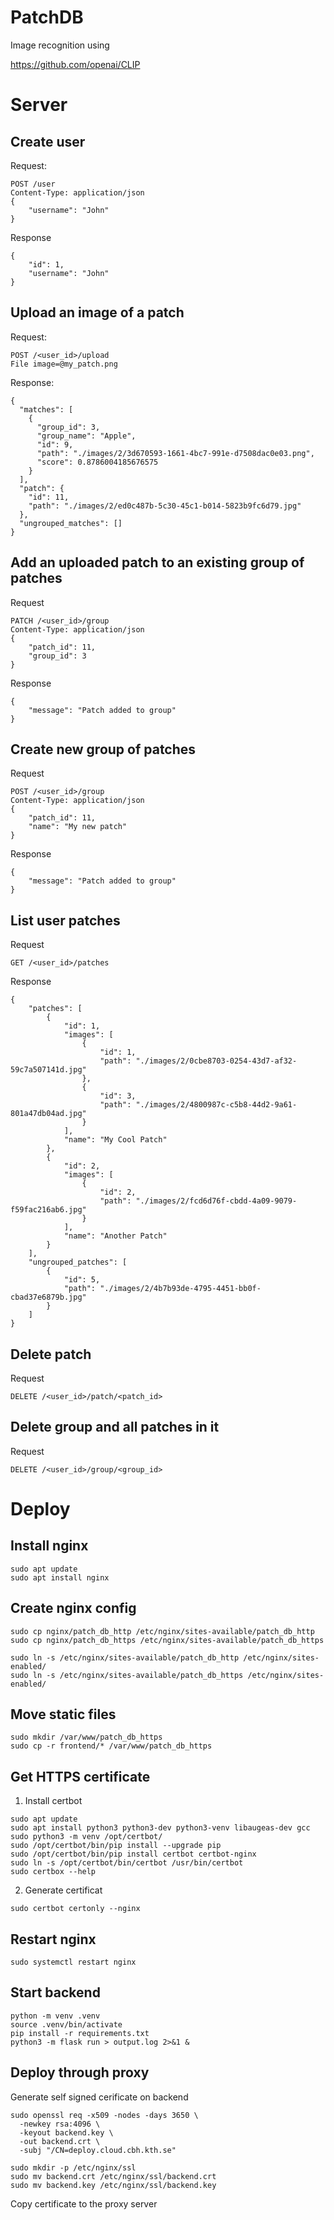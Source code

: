 # PatchDB

Image recognition using

https://github.com/openai/CLIP

# Server

## Create user
Request:
```
POST /user
Content-Type: application/json
{
    "username": "John"
}
```
Response
```
{
    "id": 1,
    "username": "John"
}
```

## Upload an image of a patch
Request:
```
POST /<user_id>/upload
File image=@my_patch.png
```
Response:
```
{
  "matches": [
    {
      "group_id": 3,
      "group_name": "Apple",
      "id": 9,
      "path": "./images/2/3d670593-1661-4bc7-991e-d7508dac0e03.png",
      "score": 0.8786004185676575
    }
  ],
  "patch": {
    "id": 11,
    "path": "./images/2/ed0c487b-5c30-45c1-b014-5823b9fc6d79.jpg"
  },
  "ungrouped_matches": []
}
```

## Add an uploaded patch to an existing group of patches
Request
```
PATCH /<user_id>/group
Content-Type: application/json
{
    "patch_id": 11,
    "group_id": 3
}
```
Response
```
{
    "message": "Patch added to group"
}
```

## Create new group of patches
Request
```
POST /<user_id>/group
Content-Type: application/json
{
    "patch_id": 11,
    "name": "My new patch"
}
```
Response
```
{
    "message": "Patch added to group"
}
```

## List user patches
Request
```
GET /<user_id>/patches
```
Response
```
{
    "patches": [
        {
            "id": 1,
            "images": [
                {
                    "id": 1,
                    "path": "./images/2/0cbe8703-0254-43d7-af32-59c7a507141d.jpg"
                },
                {
                    "id": 3,
                    "path": "./images/2/4800987c-c5b8-44d2-9a61-801a47db04ad.jpg"
                }
            ],
            "name": "My Cool Patch"
        },
        {
            "id": 2,
            "images": [
                {
                    "id": 2,
                    "path": "./images/2/fcd6d76f-cbdd-4a09-9079-f59fac216ab6.jpg"
                }
            ],
            "name": "Another Patch"
        }
    ],
    "ungrouped_patches": [
        {
            "id": 5,
            "path": "./images/2/4b7b93de-4795-4451-bb0f-cbad37e6879b.jpg"
        }
    ]
}
```

## Delete patch
Request
```
DELETE /<user_id>/patch/<patch_id>
```

## Delete group and all patches in it
Request
```
DELETE /<user_id>/group/<group_id>
```

# Deploy

## Install nginx
```
sudo apt update
sudo apt install nginx
```

## Create nginx config
```
sudo cp nginx/patch_db_http /etc/nginx/sites-available/patch_db_http
sudo cp nginx/patch_db_https /etc/nginx/sites-available/patch_db_https
```
```
sudo ln -s /etc/nginx/sites-available/patch_db_http /etc/nginx/sites-enabled/
sudo ln -s /etc/nginx/sites-available/patch_db_https /etc/nginx/sites-enabled/
```

## Move static files
```
sudo mkdir /var/www/patch_db_https
sudo cp -r frontend/* /var/www/patch_db_https
```

## Get HTTPS certificate
1. Install certbot
```
sudo apt update
sudo apt install python3 python3-dev python3-venv libaugeas-dev gcc
sudo python3 -m venv /opt/certbot/
sudo /opt/certbot/bin/pip install --upgrade pip
sudo /opt/certbot/bin/pip install certbot certbot-nginx
sudo ln -s /opt/certbot/bin/certbot /usr/bin/certbot
sudo certbox --help
```
2. Generate certificat
```
sudo certbot certonly --nginx
```

## Restart nginx
```
sudo systemctl restart nginx
```

## Start backend
```
python -m venv .venv
source .venv/bin/activate
pip install -r requirements.txt
python3 -m flask run > output.log 2>&1 &
```

## Deploy through proxy
Generate self signed cerificate on backend
```
sudo openssl req -x509 -nodes -days 3650 \
  -newkey rsa:4096 \
  -keyout backend.key \
  -out backend.crt \
  -subj "/CN=deploy.cloud.cbh.kth.se"

sudo mkdir -p /etc/nginx/ssl
sudo mv backend.crt /etc/nginx/ssl/backend.crt
sudo mv backend.key /etc/nginx/ssl/backend.key
```

Copy certificate to the proxy server
